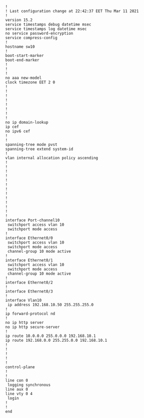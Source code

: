 <pre><code>
!
! Last configuration change at 22:42:37 EET Thu Mar 11 2021
!
version 15.2
service timestamps debug datetime msec
service timestamps log datetime msec
no service password-encryption
service compress-config
!
hostname sw10
!
boot-start-marker
boot-end-marker
!
!
!
no aaa new-model
clock timezone EET 2 0
!
!
!
!
!
!
!
!
no ip domain-lookup
ip cef
no ipv6 cef
!
!
spanning-tree mode pvst
spanning-tree extend system-id
!
vlan internal allocation policy ascending
!
! 
!
!
!
!
!
!
!
!
!
!
!
interface Port-channel10
 switchport access vlan 10
 switchport mode access
!
interface Ethernet0/0
 switchport access vlan 10
 switchport mode access
 channel-group 10 mode active
!
interface Ethernet0/1
 switchport access vlan 10
 switchport mode access
 channel-group 10 mode active
!
interface Ethernet0/2
!
interface Ethernet0/3
!
interface Vlan10
 ip address 192.168.10.50 255.255.255.0
!
ip forward-protocol nd
!
no ip http server
no ip http secure-server
!
ip route 10.0.0.0 255.0.0.0 192.168.10.1
ip route 192.168.0.0 255.255.0.0 192.168.10.1
!
!
!
!
!
control-plane
!
!
line con 0
 logging synchronous
line aux 0
line vty 0 4
 login
!
!
end

</code></pre>

